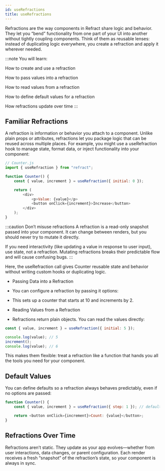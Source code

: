 ```yaml
---
id: useRefractions
title: useRefractions
---
```


Refractions are the way components in Refract share logic and behavior. They let you “bend” functionality from one part of your UI into another without tightly coupling components. Think of them as reusable lenses: instead of duplicating logic everywhere, you create a refraction and apply it wherever needed.

:::note
You will learn:

How to create and use a refraction

How to pass values into a refraction

How to read values from a refraction

How to define default values for a refraction

How refractions update over time
:::

## Familiar Refractions

A refraction is information or behavior you attach to a component. Unlike plain props or attributes, refractions let you package logic that can be reused across multiple places. For example, you might use a useRefraction hook to manage state, format data, or inject functionality into your component:

```js
// Counter.js
import { useRefraction } from "refract";

function Counter() {
	const { value, increment } = useRefraction({ initial: 0 });

	return (
		<div>
			<p>Value: {value}</p>
			<button onClick={increment}>Increase</button>
		</div>
	);
}
```

:::caution Don’t misuse refractions
A refraction is a read-only snapshot passed into your component. It can change between renders, but you should never try to mutate it directly.

If you need interactivity (like updating a value in response to user input), use state, not a refraction. Mutating refractions breaks their predictable flow and will cause confusing bugs.
:::

Here, the useRefraction call gives Counter reusable state and behavior without writing custom hooks or duplicating logic.

- Passing Data into a Refraction

- You can configure a refraction by passing it options:

- This sets up a counter that starts at 10 and increments by 2.

- Reading Values from a Refraction

- Refractions return plain objects. You can read the values directly:

```js
const { value, increment } = useRefraction({ initial: 5 });

console.log(value); // 5
increment();
console.log(value); // 6
```

This makes them flexible: treat a refraction like a function that hands you all the tools you need for your component.

## Default Values

You can define defaults so a refraction always behaves predictably, even if no options are passed:

```js
function Counter() {
	const { value, increment } = useRefraction({ step: 1 }); // defaults initial to 0

	return <button onClick={increment}>Count: {value}</button>;
}
```

## Refractions Over Time

Refractions aren’t static. They update as your app evolves—whether from user interactions, data changes, or parent configuration. Each render receives a fresh “snapshot” of the refraction’s state, so your component is always in sync.
